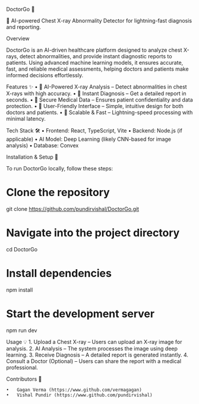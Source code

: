 DoctorGo 🏥

🚀 AI-powered Chest X-ray Abnormality Detector for lightning-fast diagnosis and reporting.

Overview

DoctorGo is an AI-driven healthcare platform designed to analyze chest X-rays, detect abnormalities, and provide instant diagnostic reports to patients. Using advanced machine learning models, it ensures accurate, fast, and reliable medical assessments, helping doctors and patients make informed decisions effortlessly.

Features ✨
	•	🔹 AI-Powered X-ray Analysis – Detect abnormalities in chest X-rays with high accuracy.
	•	🔹 Instant Diagnosis – Get a detailed report in seconds.
	•	🔹 Secure Medical Data – Ensures patient confidentiality and data protection.
	•	🔹 User-Friendly Interface – Simple, intuitive design for both doctors and patients.
	•	🔹 Scalable & Fast – Lightning-speed processing with minimal latency.

Tech Stack 🛠
	•	Frontend: React, TypeScript, Vite
	•	Backend: Node.js (if applicable)
	•	AI Model: Deep Learning (likely CNN-based for image analysis)
	•	Database: Convex

Installation & Setup 🚀

To run DoctorGo locally, follow these steps:

# Clone the repository
git clone https://github.com/pundirvishal/DoctorGo.git  

# Navigate into the project directory
cd DoctorGo  

# Install dependencies
npm install  

# Start the development server
npm run dev  

Usage 💡
	1.	Upload a Chest X-ray – Users can upload an X-ray image for analysis.
	2.	AI Analysis – The system processes the image using deep learning.
	3.	Receive Diagnosis – A detailed report is generated instantly.
	4.	Consult a Doctor (Optional) – Users can share the report with a medical professional.

Contributors 🤝

	•	Gagan Verma (https://www.github.com/vermagagan)
	•	Vishal Pundir (https://www.github.com/pundirvishal)
